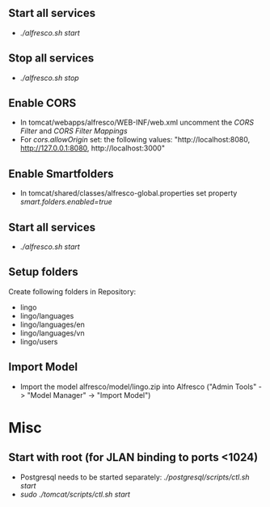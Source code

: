 ## Start all services
- _./alfresco.sh start_

## Stop all services
- _./alfresco.sh stop_

## Enable CORS
- In tomcat/webapps/alfresco/WEB-INF/web.xml uncomment the _CORS Filter_ and _CORS Filter Mappings_
- For _cors.allowOrigin_ set: the following values: "http://localhost:8080, http://127.0.0.1:8080, http://localhost:3000"

## Enable Smartfolders
- In tomcat/shared/classes/alfresco-global.properties set property _smart.folders.enabled=true_ 

## Start all services
- _./alfresco.sh start_

## Setup folders
Create following folders in Repository:
* lingo
* lingo/languages
* lingo/languages/en 
* lingo/languages/vn
* lingo/users

## Import Model
* Import the model alfresco/model/lingo.zip into Alfresco ("Admin Tools" -> "Model Manager" -> "Import Model")


# Misc
## Start with root (for JLAN binding to ports <1024)
- Postgresql needs to be started separately: _./postgresql/scripts/ctl.sh start_
- _sudo ./tomcat/scripts/ctl.sh start_ 
